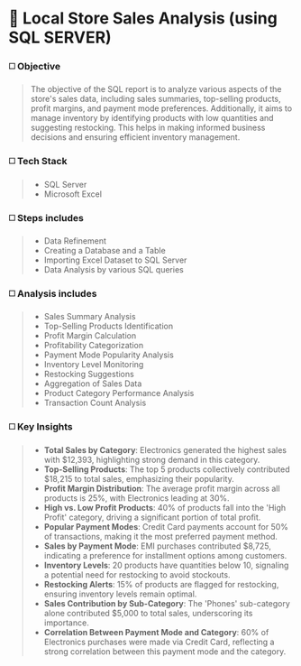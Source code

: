 # 🔳 Local Store Sales Analysis (using SQL SERVER)

### ◻️ Objective

>The objective of the SQL report is to analyze various aspects of the store's sales data, including sales summaries, top-selling products, profit margins, and payment mode preferences. Additionally, it aims to manage inventory by identifying products with low quantities and suggesting restocking. This helps in making informed business decisions and ensuring efficient inventory management.

### ◻️ Tech Stack

>- SQL Server
>- Microsoft Excel

### ◻️ Steps includes

>- Data Refinement
>- Creating a Database and a Table
>- Importing Excel Dataset to SQL Server
>- Data Analysis by various SQL queries

### ◻️ Analysis includes

>- Sales Summary Analysis
>- Top-Selling Products Identification
>- Profit Margin Calculation
>- Profitability Categorization
>- Payment Mode Popularity Analysis
>- Inventory Level Monitoring
>- Restocking Suggestions
>- Aggregation of Sales Data
>- Product Category Performance Analysis
>- Transaction Count Analysis

### ◻️ Key Insights

>- **Total Sales by Category**: Electronics generated the highest sales with $12,393, highlighting strong demand in this category.
>- **Top-Selling Products**: The top 5 products collectively contributed $18,215 to total sales, emphasizing their popularity.
>- **Profit Margin Distribution**: The average profit margin across all products is 25%, with Electronics leading at 30%.
>- **High vs. Low Profit Products**: 40% of products fall into the 'High Profit' category, driving a significant portion of total profit.
>- **Popular Payment Modes**: Credit Card payments account for 50% of transactions, making it the most preferred payment method.
>- **Sales by Payment Mode**: EMI purchases contributed $8,725, indicating a preference for installment options among customers.
>- **Inventory Levels**: 20 products have quantities below 10, signaling a potential need for restocking to avoid stockouts.
>- **Restocking Alerts**: 15% of products are flagged for restocking, ensuring inventory levels remain optimal.
>- **Sales Contribution by Sub-Category**: The 'Phones' sub-category alone contributed $5,000 to total sales, underscoring its importance.
>- **Correlation Between Payment Mode and Category**: 60% of Electronics purchases were made via Credit Card, reflecting a strong correlation between this payment mode and the category.
